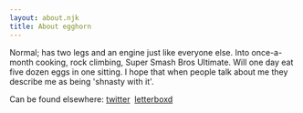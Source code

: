 ```yaml
---
layout: about.njk
title: About egghorn
---
```

<p>Normal; has two legs and an engine just like everyone else. Into once-a-month cooking, rock climbing, Super Smash Bros Ultimate. Will one day eat five dozen eggs in one sitting. I hope that when people talk about me they describe me as being 'shnasty with it'.</p>
<p>
  Can be found elsewhere:
  <a href="https://twitter.com/egghorn1">twitter</a>&nbsp;
  <a href="https://letterboxd.com/mdomonic/">letterboxd</a>&nbsp;
</p>
